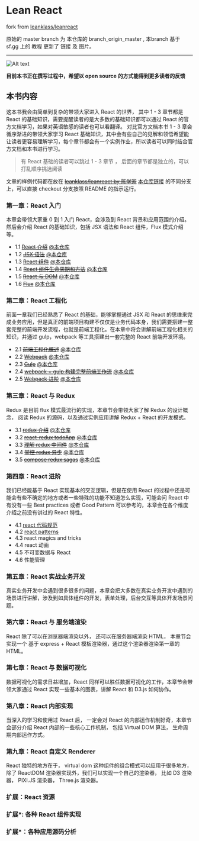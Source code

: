 # Lean React

fork from [leanklass/leanreact](https://github.com/leanklass/leanreact)

原始的 master branch 为 本仓库的 branch_origin_master , 本branch 基于 sf.gg 上的 教程 更新了 链接 及 图片。 


---
![Alt text](/img/leanReact.png "Optional title")

**目前本书正在撰写过程中，希望以   open source 的方式能得到更多读者的反馈**

## 本书内容

这本书我会由简单到复杂的带领大家进入 React 的世界， 其中 1 - 3 章节都是 React 的基础知识，需要提醒读者的是大多数的基础知识都可以通过 React 的官方文档学习，如果对英语敏感的读者也可以看翻译。 对比官方文档本书 1 - 3 章会循序渐进的带领大家学习 React 基础知识，其中会有些自己的见解和领悟希望能让读者更容易理解学习，每个章节都会有一个实例作业，所以读者可以同时结合官方文档和本书进行学习。

> 有 React 基础的读者可以跳过 1 - 3 章节 ， 后面的章节都是独立的，可以打乱顺序挑选阅读

文章的样例代码都在放在 ~~[leanklass/leanreact by 陈学家](https://github.com/leanklass/leanreact)~~
 [本仓库链接](https://github.com/yafey/-Learn_Best_React_by_CXJ-) 的不同分支上，可以直接 checkout 分支按照 README 的指示运行。

### 第一章：React 入门

本章会带领大家重 0 到 1 入门 React，会涉及到 React 背景和应用范围的介绍。 然后会介绍 React 的基础知识，包括 JSX 语法和 React 组件，Flux 模式介绍等。 

- 1.1 ~~[React 介绍](https://segmentfault.com/a/1190000005140569)~~     [@本仓库](/src/chapter-1/1-1-about.md)
- 1.2 ~~[JSX 语法](https://segmentfault.com/a/1190000005145610)~~    [@本仓库](/src/chapter-1/1-2-jsx.md)
- 1.3 ~~[React 组件](https://segmentfault.com/a/1190000005151182)~~    [@本仓库](/src/chapter-1/1-3-component.md)
- 1.4 ~~[React 组件生命周期和方法](https://segmentfault.com/a/1190000005161417)~~    [@本仓库](/src/chapter-1/1-4-lifecycle.md)
- 1.5 ~~[React 与 DOM](https://segmentfault.com/a/1190000005182270)~~    [@本仓库](/src/chapter-1/1-5-dom.md)
- 1.6 ~~[Flux](https://segmentfault.com/a/1190000005348206)~~    [@本仓库](/src/chapter-1/1-6-flux.md)

### 第二章：React 工程化 

前面一章我们已经熟悉了 React 的基础，能够掌握通过 JSX 和 React 的思维来完成业务应用，但是真正的前端项目构建不仅仅是业务代码本身，我们需要搭建一整套完整的前端开发流程，也就是前端工程化。在本章中将会讲解前端工程化相关的知识，并通过 gulp，webpack 等工具搭建出一套完整的 React 前端开发环境。

- 2.1 ~~[前端工程化概述](https://segmentfault.com/a/1190000005594760)~~  [@本仓库](/src/chapter-2/2-1-engineering.md)
- 2.2 ~~[Webpack](https://segmentfault.com/a/1190000005612506)~~  [@本仓库](/src/chapter-2/2-2-webpack.md)
- 2.3 ~~[Gulp](https://segmentfault.com/a/1190000005636680)~~  [@本仓库](/src/chapter-2/2-3-gulp.md)
- 2.4 ~~[webpack + gulp 构建完整前端工作流](https://segmentfault.com/a/1190000005657651)~~  [@本仓库](/src/chapter-2/2-4-gulp-webpack.md)
- 2.5 ~~[Webpack 进阶](https://segmentfault.com/a/1190000005666159)~~  [@本仓库](/src/chapter-2/2-5-advance-webpack.md)

### 第三章：React 与 Redux

Redux 是目前 flux 模式最流行的实现，本章节会带领大家了解 Redux 的设计概念， 阅读 Redux 的源码，以及通过实例应用讲解 Redux + React 的开发模式。

- 3.1 ~~[redux 介绍](https://segmentfault.com/a/1190000005696767)~~   [@本仓库](/src/chapter-3/3-1-redux.md)
- 3.2 ~~[react-redux todoApp](https://segmentfault.com/a/1190000005758244)~~   [@本仓库](/src/chapter-3/3-2-redux-todolist.md)
- 3.3 ~~[理解 redux 中间件](https://segmentfault.com/a/1190000005766289)~~   [@本仓库](/src/chapter-3/3-3-redux-middleware.md)
- 3.4 ~~[掌控 redux 异步](https://segmentfault.com/a/1190000005773725)~~   [@本仓库](/src/chapter-3/3-4-redux-async.md)
- 3.5 ~~[compose redux sagas](https://segmentfault.com/a/1190000005776381)~~   [@本仓库](/src/chapter-3/3-5-compose-redux-sagas.md)


### 第四章：React 进阶

我们已经能基于 React 实现基本的交互逻辑，但是在使用 React 的过程中还是可能会有些不确定的地方或者一些特殊的功能不知道怎么实现，可能会问 React 中有没有一些 Best practices 或者 Good Pattern 可以参考的，本章会在各个维度介绍之前没有讲过的 React 特性。

- 4.1 [react 代码规范](https://segmentfault.com/a/1190000005825618)
- 4.2 [react patterns](https://segmentfault.com/a/1190000005838634)
- 4.3 react magics and tricks
- 4.4 react 动画
- 4.5 不可变数据与 React  
- 4.6 性能管理

### 第五章：React 实战业务开发 

真实业务开发中会遇到很多很多的问题，本章会把大多数在真实业务开发中遇到的场景进行讲解，涉及到如具体组件的开发，表单处理，后台交互等具体开发场景问题。

### 第六章：React 与 服务端渲染

React 除了可以在浏览器端渲染以外， 还可以在服务器端渲染 HTML， 本章节会实现一个 基于 express + React 模板渲染器，通过这个渲染器渲染第一章的 HTML。

### 第七章：React 与 数据可视化

数据可视化的需求日益增加，React 同样可以胜任数据可视化的工作，本章节会带领大家通过 React 实现一些基本的图表，讲解 React 和 D3.js 如何协作。

### 第八章：React 内部实现

当深入的学习和使用过 React 后， 一定会对 React 的内部运作机制好奇，本章节会部分介绍 React 内部的一些核心工作机制， 包括 Virtual DOM 算法， 生命周期内部运作方式。 

### 第九章：React 自定义 Renderer

React 独特的地方在于， virtual dom 这种组件的组合模式可以应用于很多地方， 除了 ReactDOM 渲染器实现外，我们可以实现一个自己的渲染器， 比如 D3 渲染器， PIXI.JS 渲染器， Three.js 渲染器。

### 扩展：React 资源
### 扩展*: 各种 React 组件实现
### 扩展*：各种应用源码分析


  [1]: /img/bVvIsW
